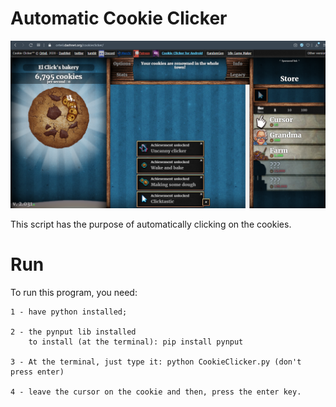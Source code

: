 # Automatic Cookie Clicker

![Cookie Clicker](https://github.com/TsuHub/Automatic-Coockie-Clicker/blob/master/SampleImage.png?raw=true)

This script has the purpose of automatically clicking on the cookies.

# Run

<p align="left">

To run this program, you need:

	1 - have python installed;
	
	2 - the pynput lib installed
		to install (at the terminal): pip install pynput

	3 - At the terminal, just type it: python CookieClicker.py (don't press enter)
	
	4 - leave the cursor on the cookie and then, press the enter key.
	
</p>